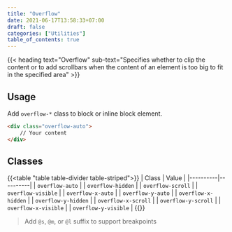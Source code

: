 ```yaml
---
title: "Overflow"
date: 2021-06-17T13:58:33+07:00
draft: false
categories: ["Utilities"]
table_of_contents: true
---
```


{{< heading text="Overflow" sub-text="Specifies whether to clip the content or to add scrollbars when the content of an element is too big to fit in the specified area" >}}

## Usage

Add `overflow-*` class to block or inline block element.

``` html
<div class="overflow-auto">
    // Your content
</div>
```

## Classes

{{<table "table table-divider table-striped">}}
| Class | Value |
|----------|----------|
| `overflow-auto` |
| `overflow-hidden` |
| `overflow-scroll` |
| `overflow-visible` |
| `overflow-x-auto` |
| `overflow-y-auto` |
| `overflow-x-hidden` |
| `overflow-y-hidden` |
| `overflow-x-scroll` |
| `overflow-y-scroll` |
| `overflow-x-visible` |
| `overflow-y-visible` |
{{</table>}}

> Add `@s`, `@m`, or `@l` suffix to support breakpoints